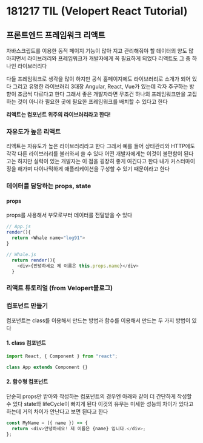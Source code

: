 # 181217 TIL (Velopert React Tutorial)

## 프론트엔드 프레임워크 리액트

자바스크립트를 이용한 동적 페이지 기능이 많아 지고 관리해줘야 할 데이터의 양도 많아지면서 라이브러리와 프레임워크가 개발자에게 꼭 필요하게 되었다
리액트도 그 중 하나인 라이브러리다

다들 프레임워크로 생각을 많이 하지만 공식 홈페이지에도
라이브러리로 소개가 되어 있다
그리고 유명한 라이브러리 3대장 Angular, React, Vue가 있는데
각자 추구하는 방향이 조금씩 다르다고 한다
그래서 좋은 개발자라면 무조건 하나의 프레임워크만을 고집하는 것이 아니라 필요한 곳에 필요한 프레임워크를 배치할 수 있다고 한다

**리액트는 컴포넌트 위주의 라이브러리라고 한다!**

### 자유도가 높은 리액트

리액트는 자유도가 높은 라이브러리라고 한다
그래서 예를 들어 상태관리와 HTTP에도 각각 다른 라이브러리를
불러와서 쓸 수 있다 어떤 개발자에게는 이것이 불편함이 된다고는 하지만 실력이 있는 개발자는 이 점을 굉장히 좋게 여긴다고 한다
내가 커스터마이징을 해가며 다이나믹하게 애플리케이션을 구성할 수 있기 때문이라고 한다

### 데이터를 담당하는 props, state

#### props

props를 사용해서 부모로부터 데이터를 전달받을 수 있다

```js
// App.js
render(){
  return <Whale name="log91">
}

// Whale.js
  return render(){
    <div>{안녕하세요 제 이름은 this.props.name}</div>
  }
```

### 리액트 튜토리얼 (from Velopert블로그)

### 컴포넌트 만들기

컴포넌트는 class를 이용해서 만드는 방법과 함수를 이용해서 만드는
두 가지 방법이 있다

#### 1. class 컴포넌트

```js
import React, { Component } from "react";

class App extends Component {}
```

#### 2. 함수형 컴포넌트

단순히 props만 받아와 작성하는 컴포넌트의 경우엔 아래와 같이
더 간단하게 작성할 수 있다
state와 lifeCycle이 빠지게 된다
이것의 유무는 미세한 성능의 차이가 있다고 하는데 거의 차이가 안난다고
보면 된다고 한다

```js
const MyName = ({ name }) => {
  return <div>안녕하세요! 제 이름은 {name} 입니다.</div>;
};
```
